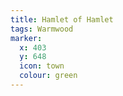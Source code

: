 ```yaml
---
title: Hamlet of Hamlet
tags: Warmwood
marker:
  x: 403
  y: 648
  icon: town
  colour: green
---
```

